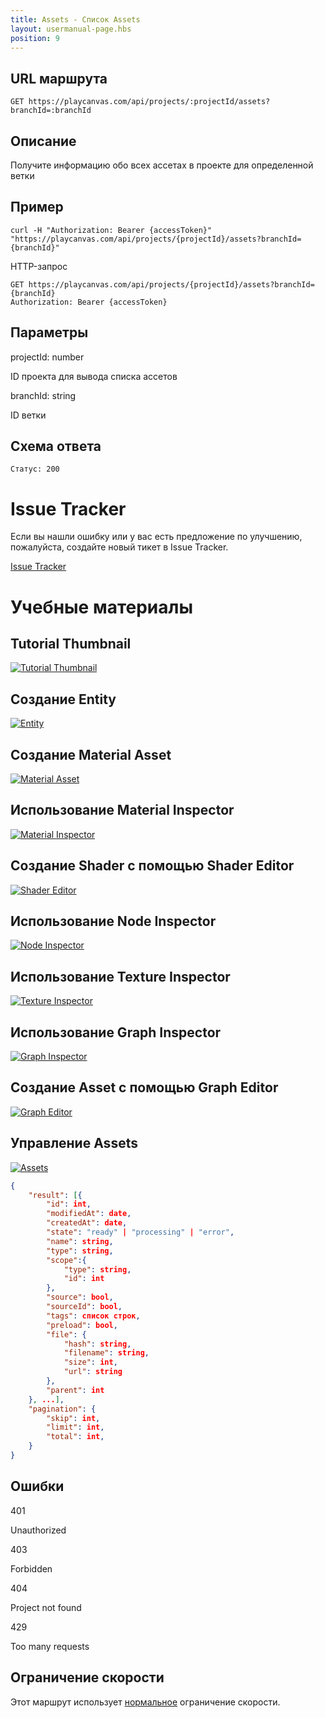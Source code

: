 ```yaml
---
title: Assets - Список Assets
layout: usermanual-page.hbs
position: 9
---
```


## URL маршрута

```none
GET https://playcanvas.com/api/projects/:projectId/assets?branchId=:branchId
```

## Описание

Получите информацию обо всех ассетах в проекте для определенной ветки

## Пример

```none
curl -H "Authorization: Bearer {accessToken}" "https://playcanvas.com/api/projects/{projectId}/assets?branchId={branchId}"
```

HTTP-запрос

```text
GET https://playcanvas.com/api/projects/{projectId}/assets?branchId={branchId}
Authorization: Bearer {accessToken}
```

## Параметры

<div class="params">
<div class="parameter"><span class="param">projectId: number</span><p>ID проекта для вывода списка ассетов</p></div>
<div class="parameter"><span class="param">branchId: string</span><p>ID ветки</p></div>
</div>

## Схема ответа

```none
Статус: 200
```

# Issue Tracker

Если вы нашли ошибку или у вас есть предложение по улучшению, пожалуйста, создайте новый тикет в Issue Tracker.

[Issue Tracker](https://github.com/Unity-Technologies/ShaderGraph/issues)

# Учебные материалы

## Tutorial Thumbnail

[![Tutorial Thumbnail](https://img.youtube.com/vi/U5N-VV5bm0U/0.jpg)](https://www.youtube.com/watch?v=U5N-VV5bm0U)

## Создание Entity

[![Entity](https://img.youtube.com/vi/4AVdU7J9v6Y/0.jpg)](https://www.youtube.com/watch?v=4AVdU7J9v6Y)

## Создание Material Asset

[![Material Asset](https://img.youtube.com/vi/raQ3iHhE_Kk/0.jpg)](https://www.youtube.com/watch?v=raQ3iHhE_Kk)

## Использование Material Inspector

[![Material Inspector](https://img.youtube.com/vi/6yUG6FZPj3I/0.jpg)](https://www.youtube.com/watch?v=6yUG6FZPj3I)

## Создание Shader с помощью Shader Editor

[![Shader Editor](https://img.youtube.com/vi/8LhcParuzpc/0.jpg)](https://www.youtube.com/watch?v=8LhcParuzpc)

## Использование Node Inspector

[![Node Inspector](https://img.youtube.com/vi/raQ3iHhE_Kk/0.jpg)](https://www.youtube.com/watch?v=raQ3iHhE_Kk)

## Использование Texture Inspector

[![Texture Inspector](https://img.youtube.com/vi/6yUG6FZPj3I/0.jpg)](https://www.youtube.com/watch?v=6yUG6FZPj3I)

## Использование Graph Inspector

[![Graph Inspector](https://img.youtube.com/vi/8LhcParuzpc/0.jpg)](https://www.youtube.com/watch?v=8LhcParuzpc)

## Создание Asset с помощью Graph Editor

[![Graph Editor](https://img.youtube.com/vi/U5N-VV5bm0U/0.jpg)](https://www.youtube.com/watch?v=U5N-VV5bm0U)

## Управление Assets

[![Assets](https://img.youtube.com/vi/4AVdU7J9v6Y/0.jpg)](https://www.youtube.com/watch?v=4AVdU7J9v6Y)

```json
{
    "result": [{
        "id": int,
        "modifiedAt": date,
        "createdAt": date,
        "state": "ready" | "processing" | "error",
        "name": string,
        "type": string,
        "scope":{
            "type": string,
            "id": int
        },
        "source": bool,
        "sourceId": bool,
        "tags": список строк,
        "preload": bool,
        "file": {
            "hash": string,
            "filename": string,
            "size": int,
            "url": string
        },
        "parent": int
    }, ...],
    "pagination": {
        "skip": int,
        "limit": int,
        "total": int,
    }
}
```

## Ошибки

<div class="params">
<div class="parameter"><span class="param">401</span><p>Unauthorized</p></div>
<div class="parameter"><span class="param">403</span><p>Forbidden</p></div>
<div class="parameter"><span class="param">404</span><p>Project not found</p></div>
<div class="parameter"><span class="param">429</span><p>Too many requests</p></div>
</div>

## Ограничение скорости

Этот маршрут использует [нормальное][1] ограничение скорости.

[1]: /user-manual/api#rate-limiting
